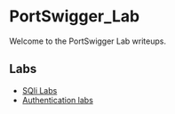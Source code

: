 # PortSwigger_Lab

Welcome to the PortSwigger Lab writeups.

## Labs

- [SQli Labs](SQL%20Injection.md)
- [Authentication labs](Authentication.md)
